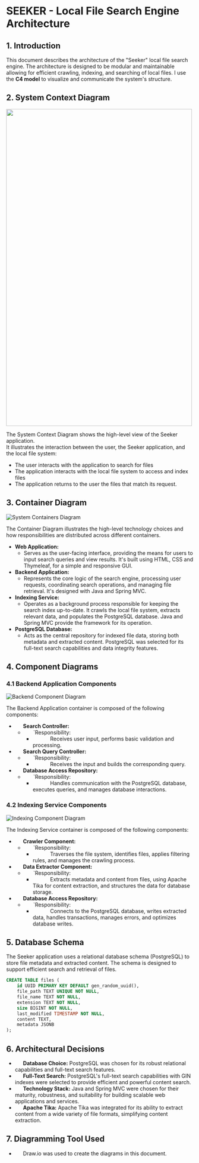 #   SEEKER - Local File Search Engine Architecture

##   1.  Introduction

This document describes the architecture of the "Seeker" local file search engine. The architecture is designed to be modular and maintainable allowing for efficient crawling, indexing, and searching of local files. I use the __C4 model__ to visualize and communicate the system's structure.

##   2.  System Context Diagram
<img src="assets/images/system_context_diagram.png" width="500" height="850">

The System Context Diagram shows the high-level view of the Seeker application.   
It illustrates the interaction between the user, the Seeker application, and the local file system:
- The user interacts with the application to search for files
- The application interacts with the local file system to access and index files
- The application returns to the user the files that match its request.

##   3.  Container Diagram
![System Containers Diagram](assets/images/container_diagram.png)

The Container Diagram illustrates the high-level technology choices and how responsibilities are distributed across different containers.

* **Web Application:**
    * Serves as the user-facing interface, providing the means for users to input search queries and view results. It's built using HTML, CSS and Thymeleaf, for a simple and responsive GUI.
* **Backend Application:**
    * Represents the core logic of the search engine, processing user requests, coordinating search operations, and managing file retrieval. It's designed with Java and Spring MVC.
* **Indexing Service:**
    * Operates as a background process responsible for keeping the search index up-to-date. It crawls the local file system, extracts relevant data, and populates the PostgreSQL database. Java and Spring MVC provide the framework for its operation.
* **PostgreSQL Database:**
    * Acts as the central repository for indexed file data, storing both metadata and extracted content. PostgreSQL was selected for its full-text search capabilities and data integrity features.


##   4.  Component Diagrams

###   4.1  Backend Application Components
![Backend Component Diagram](assets/images/backend_component_diagram.png)


The Backend Application container is composed of the following components:

* `   `**Search Controller:**
    * `   `   `Responsibility:
        * `   `   `   `Receives user input, performs basic validation and processing.
* `   `**Search Query Controller:**
    * `   `   `Responsibility:
        * `   `   `   `Receives the input and builds the corresponding query.
* `   `**Database Access Repository:**
    * `   `   `Responsibility:
        * `   `   `   `Handles communication with the PostgreSQL database, executes queries, and manages database interactions.

###   4.2  Indexing Service Components
![Indexing Component Diagram](assets/images/indexing_component_diagram.png)

The Indexing Service container is composed of the following components:

* `   `**Crawler Component:**
    * `   `   `Responsibility:
        * `   `   `   `Traverses the file system, identifies files, applies filtering rules, and manages the crawling process.
* `   `**Data Extractor Component:**
    * `   `   `Responsibility:
        * `   `   `   `Extracts metadata and content from files, using Apache Tika for content extraction, and structures the data for database storage.
* `   `**Database Access Repository:**
    * `   `   `Responsibility:
        * `   `   `   `Connects to the PostgreSQL database, writes extracted data, handles transactions, manages errors, and optimizes database writes.

##   5.  Database Schema

The Seeker application uses a relational database schema (PostgreSQL) to store file metadata and extracted content. The schema is designed to support efficient search and retrieval of files.

   ```sql
   CREATE TABLE files (
       id UUID PRIMARY KEY DEFAULT gen_random_uuid(),
       file_path TEXT UNIQUE NOT NULL,
       file_name TEXT NOT NULL,
       extension TEXT NOT NULL,
       size BIGINT NOT NULL,
       last_modified TIMESTAMP NOT NULL,
       content TEXT,  
       metadata JSONB 
   );
   ```

##   6.  Architectural Decisions

* `   `**Database Choice:** PostgreSQL was chosen for its robust relational capabilities and full-text search features.
* `   `**Full-Text Search:** PostgreSQL's full-text search capabilities with GIN indexes were selected to provide efficient and powerful content search.
* `   `**Technology Stack:** Java and Spring MVC were chosen for their maturity, robustness, and suitability for building scalable web applications and services.
* `   `**Apache Tika:** Apache Tika was integrated for its ability to extract content from a wide variety of file formats, simplifying content extraction.

##   7.  Diagramming Tool Used

* `   `Draw.io was used to create the diagrams in this document.

